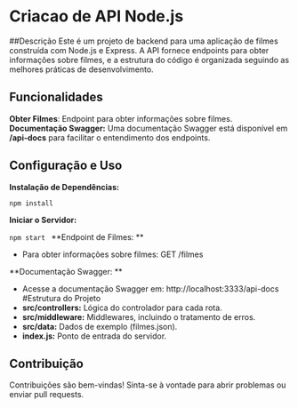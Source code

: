 # Criacao de API Node.js

##Descrição
Este é um projeto de backend para uma aplicação de filmes construída com Node.js e Express. A API fornece endpoints para obter informações sobre filmes, e a estrutura do código é organizada seguindo as melhores práticas de desenvolvimento.

## Funcionalidades
**Obter Filmes**: Endpoint para obter informações sobre filmes.
**Documentação Swagger:** Uma documentação Swagger está disponível em **/api-docs** para facilitar o entendimento dos endpoints.
## Configuração e Uso
**Instalação de Dependências:**

`npm install
`



**Iniciar o Servidor:**



`npm start
`
**Endpoint de Filmes:
**
* Para obter informações sobre filmes: GET /filmes

**Documentação Swagger:
**
* Acesse a documentação Swagger em: http://localhost:3333/api-docs
#Estrutura do Projeto
* **src/controllers:** Lógica do controlador para cada rota.
* **src/middleware:** Middlewares, incluindo o tratamento de erros.
* **src/data:** Dados de exemplo (filmes.json).
* **index.js:** Ponto de entrada do servidor.
## Contribuição
Contribuições são bem-vindas! Sinta-se à vontade para abrir problemas ou enviar pull requests.